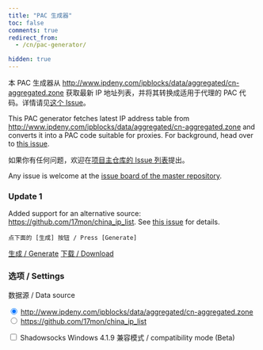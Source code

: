 ```yaml
---
title: "PAC 生成器"
toc: false
comments: true
redirect_from:
  - /cn/pac-generator/

hidden: true
---
```


本 PAC 生成器从 <http://www.ipdeny.com/ipblocks/data/aggregated/cn-aggregated.zone> 获取最新 IP 地址列表，并将其转换成适用于代理的 PAC 代码。详情请见[这个 Issue](https://github.com/shadowsocks/shadowsocks-windows/issues/1873)。

This PAC generator fetches latest IP address table from <http://www.ipdeny.com/ipblocks/data/aggregated/cn-aggregated.zone> and converts it into a PAC code suitable for proxies. For background, head over to [this issue](https://github.com/shadowsocks/shadowsocks-windows/issues/1873).

如果你有任何问题，欢迎在[项目主仓库的 Issue 列表](https://github.com/iBug/pac/issues)提出。

Any issue is welcome at the [issue board of the master repository](https://github.com/iBug/pac/issues).

### Update 1

Added support for an alternative source: <https://github.com/17mon/china_ip_list>. See [this issue](https://github.com/iBug/pac/issues/6) for details.

<div id="result" markdown="1">

```
点下面的 [生成] 按钮 / Press [Generate]
```

<a id="generate" class="btn btn--success" href="#" onclick="buildPac()">生成 / Generate</a>
<a id="download" class="btn btn--primary disabled" download="pac.txt" href="#">下载 / Download</a>

### 选项 / Settings

数据源 / Data source

<input type="radio" name="data-source" checked
  value="http://www.ipdeny.com/ipblocks/data/aggregated/cn-aggregated.zone" />
  <http://www.ipdeny.com/ipblocks/data/aggregated/cn-aggregated.zone> <br>
<input type="radio" name="data-source"
  value="https://github.com/17mon/china_ip_list/raw/master/china_ip_list.txt" />
  <https://github.com/17mon/china_ip_list>

<input type="checkbox" id="compat-419" /> Shadowsocks Windows 4.1.9 兼容模式 / compatibility mode (Beta)

</div>

<style>
#result div.highlight {
  overflow-x: hidden;
  overflow-y: auto;
  max-height: 10em;
}
</style>

<script type="text/javascript">
function toHex(number) {
  return "0x" + ("00000000" + number.toString(16).toUpperCase()).slice(-8);
}

function buildPac() {
  $("#result pre > code").text("请稍候 / Hang on...");
  // Identify data source
  const dataSource = $("input[name='data-source']:checked").val();
  // Code source: https://github.com/iBug/pac/blob/master/code.js
  //const codeSource = "https://cdn.jsdelivr.net/gh/iBug/pac/code.js";
  const codeSource = "https://raw.githubusercontent.com/iBug/pac/master/code.js";
  const compatMode = $("#compat-419")[0].checked;
  var dataReq = $.get("https://ibugone.com/get/", {"target": dataSource});
  var codeReq = $.get(codeSource);
  $.when(dataReq, codeReq).then(function (dataObj, codeObj) {
    const timeString = new Date().toLocaleString("sv", {timeZoneName: "short"});
    let data = dataObj[0], output = codeObj[0].replace("@@TIME@@", timeString);
    output += "var CHINA = [\n";
    const lines = data.trim().split("\n");
    for (let i = 0; i < lines.length; i++) {
      let content = lines[i].split("/");
      if (content.length !== 2)
        continue;
        let addr = content[0].split(".").map(x => parseInt(x));
      let addrNum = 0;
      for (let j = 0; j < 4; j++) {
        addrNum += addr[j] << (24 - 8 * j);
      }
      addrNum = addrNum >>> 0;
      let maskNum = (0xFFFFFFFF << (32 - parseInt(content[1], 10))) >>> 0;
      output += "  [" + toHex(addrNum) + ", " + toHex(maskNum) + "]";
      if (i != lines.length - 1) {
        output += ",";
      }
      output += "\n";
    }
    output += "];";
    if (compatMode) {
      output = output.replace("\"__PROXY__\"", "__PROXY__");
    }
    $("#result pre > code").text(output);
    $("#download").removeClass("disabled");
    $("#download").attr("href", "data:application/octet-stream;charset=utf-8;base64," + btoa(output + "\n"));
  }, function (err) {
    $("#result pre > code").text("Unexpected error, see console log for details.");
  });
}
</script>


